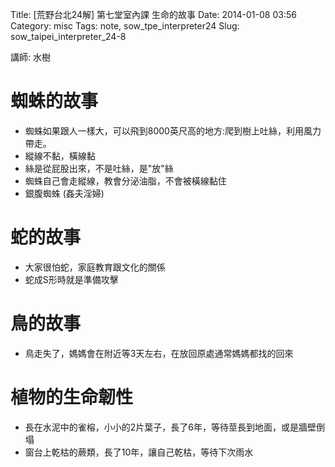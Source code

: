 Title: [荒野台北24解] 第七堂室內課 生命的故事
Date: 2014-01-08 03:56
Category: misc
Tags: note, sow_tpe_interpreter24
Slug: sow_taipei_interpreter_24-8

講師: 水樹

# 蜘蛛的故事

* 蜘蛛如果跟人一樣大，可以飛到8000英尺高的地方:爬到樹上吐絲，利用風力帶走。
* 縱線不黏，橫線黏
* 絲是從屁股出來，不是吐絲，是"放"絲
* 蜘蛛自己會走縱線，教會分泌油脂，不會被橫線黏住
* 銀腹蜘蛛 (姦夫淫婦)

# 蛇的故事

* 大家很怕蛇，家庭教育跟文化的關係
* 蛇成S形時就是準備攻擊

# 鳥的故事

* 鳥走失了，媽媽會在附近等3天左右，在放回原處通常媽媽都找的回來

# 植物的生命韌性

* 長在水泥中的雀榕，小小的2片葉子，長了6年，等待莖長到地面，或是牆壁倒塌
* 窗台上乾枯的蕨類，長了10年，讓自己乾枯，等待下次雨水
